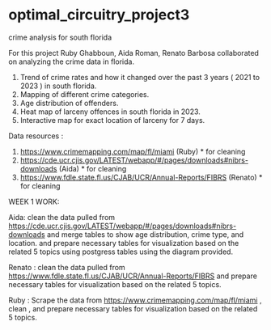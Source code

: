 # optimal_circuitry_project3
crime analysis for south florida

For this project Ruby Ghabboun, Aida Roman, Renato Barbosa collaborated on analyzing the crime data in florida.

1. Trend of crime rates and how it changed over the past 3 years ( 2021 to 2023 ) in south florida.
2. Mapping of different crime categories. 
3. Age distribution of offenders. 
4. Heat map of larceny offences in south florida in 2023.
5. Interactive map for exact location of larceny for 7 days.

Data resources :

1. https://www.crimemapping.com/map/fl/miami (Ruby) * for cleaning
2. https://cde.ucr.cjis.gov/LATEST/webapp/#/pages/downloads#nibrs-downloads (Aida) * for cleaning
3. https://www.fdle.state.fl.us/CJAB/UCR/Annual-Reports/FIBRS (Renato) * for cleaning

WEEK 1 WORK:

Aida: clean the data pulled from https://cde.ucr.cjis.gov/LATEST/webapp/#/pages/downloads#nibrs-downloads and merge tables to show age distribution, crime type, and location.  and prepare necessary tables for visualization based on the related 5 topics using postgress tables using the diagram provided.

Renato : clean the data pulled from https://www.fdle.state.fl.us/CJAB/UCR/Annual-Reports/FIBRS and prepare necessary tables for visualization based on the related 5 topics.

Ruby : Scrape the data from https://www.crimemapping.com/map/fl/miami , clean , and prepare necessary tables for visualization based on the related 5 topics.
